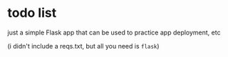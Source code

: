 # todo list

just a simple Flask app that can be used to practice app deployment, etc

(i didn't include a reqs.txt, but all you need is `flask`)